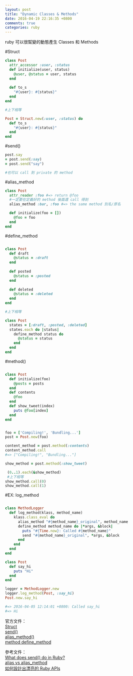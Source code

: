 ```yaml
---
layout: post
title: "Dynamic Classes & Methods"
date: 2016-04-19 22:16:35 +0800
comments: true
categories: ruby
--- 
```

ruby 可以很幫變的動態產生 Classes 和 Methods

<!-- more -->

#Struct

```ruby
class Post
  attr_accessor :user, :status
  def initialize(user, status)
    @user, @status = user, status
  end 
  
  def to_s
    "#{user}: #{status}"
  end
end

#上下相等

Post = Struct.new(:user, :status) do 
  def to_s
    "#{user}: #{status}"
  end
end
```

#send()

```ruby
post.say
= post.send(:say)
= post.send("say")

#也可以 call 到 private 的 method
```
#alias_method

```ruby
class Post
  attr_reader :foo #=> return @foo
  #一定要在定義好的 method 後面還 call 得到
  alias_method :bar, :foo #=> the same method 別名/原名

  def initialize(foo = [])
    @foo = foo
  end
end
```

#define_method

```ruby

class Post
  def draft
    @status = :draft
  end
  
  def posted
    @status = :posted
  end
  
  def deleted
    @status = :deleted
  end
end

#上下相等

class Post
  states = [:draft, :posted, :deleted]
  states.each do |status|
    define_method status do
      @status = status
    end
  end 
end
```

#method()

```ruby

class Post
  def initialize(foo)
    @posts = posts
  end
  def contents
    @foo
  end
  def show_tweet(index)
    puts @foo[index]
  end 
end
```

```ruby

foo = ['Compiling!', 'Bundling...']
post = Post.new(foo)

content_method = post.method(:contents)
content_method.call
#=> ["Compiling!", "Bundling..."]

show_method = post.method(:show_tweet)

￼(0..1).each(&show_method)
￼#上下相等
show_method.call(0)
show_method.call(1)
```

#EX: log_method

```ruby

class MethodLogger
  def log_method(klass, method_name)
    klass.class_eval do
      alias_method "#{method_name}_original", method_name
      define_method method_name do |*args, &block|
        puts "#{Time.now}: Called #{method_name}"
        send "#{method_name}_original", *args, &block
      end
    end
  end
end

class Post
  def say_hi
    puts "Hi"
  end
end

logger = MethodLogger.new
logger.log_method(Post, :say_hi)
Post.new.say_hi

#=> 2016-04-05 12:14:01 +0800: Called say_hi
#=> Hi
```

官方文件：  
[Struct](http://ruby-doc.org/core-2.2.0/Struct.html)  
[send()](http://apidock.com/ruby/Object/__send__)  
[alias_method()](http://apidock.com/ruby/Module/alias_method)  
[method define_method](http://apidock.com/ruby/Module/define_method)  


參考文件：  
[What does send() do in Ruby?](http://stackoverflow.com/questions/3337285/what-does-send-do-in-ruby)  
[alias vs alias_method](https://gist.github.com/plusor/6104625)    
[如何設計出漂亮的 Ruby APIs](https://ihower.tw/blog/archives/4797) 